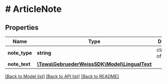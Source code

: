 # # ArticleNote

## Properties

Name | Type | Description | Notes
------------ | ------------- | ------------- | -------------
**note_type** | **string** | classification of the note | [optional]
**note_text** | [**\Towa\GebruederWeissSDK\Model\LingualText**](LingualText.md) |  | [optional]

[[Back to Model list]](../../README.md#models) [[Back to API list]](../../README.md#endpoints) [[Back to README]](../../README.md)
